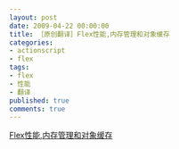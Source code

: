```yaml
---
layout: post
date: 2009-04-22 00:00:00
title: ［原创翻译］Flex性能,内存管理和对象缓存
categories:
- actionscript
- flex
tags:
- flex
- 性能
- 翻译
published: true
comments: true
---
```

<p><a href="{{site.url}}/media/2008/05/flex-performance.pdf">Flex性能,内存管理和对象缓存</a></p>
